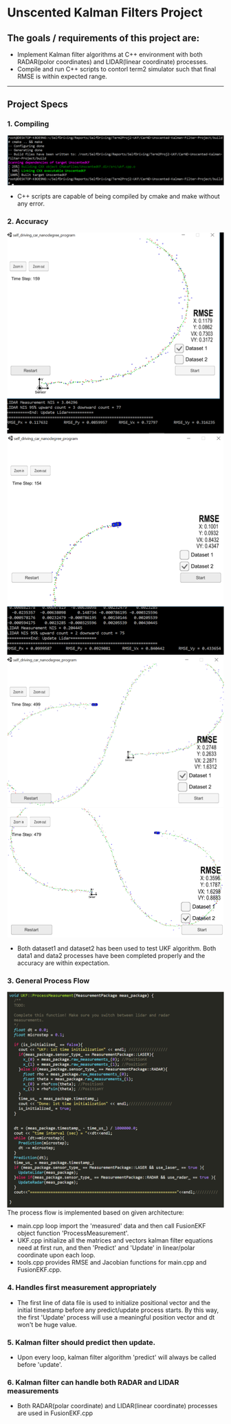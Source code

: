 # Unscented Kalman Filters Project

## The goals / requirements of this project are:

* Implement Kalman filter algorithms at C++ environment with both RADAR(polor coordinates) and LIDAR(linear coordinate) processes.
* Compile and run C++ scripts to contorl term2 simulator such that final RMSE is within expected range. 

[//]: # (Image References)
[image1]: ./UKFdata1.png
[image2]: ./UKFdata2.png
[image3]: ./UKFdata1complete.png
[image4]: ./UKFdata2complete.png
[image5]: ./GeneralProcessFlow.PNG
[image6]: ./Compile.PNG

---

## Project Specs

### 1. Compiling
![alt text][image6]
* C++ scripts are capable of being compiled by cmake and make without any error.

### 2. Accuracy
![alt text][image1]
![alt text][image2]
![alt text][image3]
![alt text][image4]
* Both dataset1 and dataset2 has been used to test UKF algorithm. Both data1 and data2 processes have been completed properly and the accuracy are within expectation.

### 3. General Process Flow
![alt text][image5]
The process flow is implemented based on given architecture:
* main.cpp loop import the 'measured' data and then call FusionEKF object function 'ProcessMeasurement'.
* UKF.cpp initialize all the matrices and vectors kalman filter equations need at first run, and then 'Predict' and 'Update' in linear/polar coordinate upon each loop.
* tools.cpp provides RMSE and Jacobian functions for main.cpp and FusionEKF.cpp.

### 4. Handles first measurement appropriately
* The first line of data file is used to initialize positional vector and the initial timestamp before any predict/update process starts. By this way, the first 'Update' process will use a meaningful position vector and dt won't be huge value.

### 5. Kalman filter should predict then update.
* Upon every loop, kalman filter algorithm 'predict' will always be called before 'update'.

### 6. Kalman filter can handle both RADAR and LIDAR measurements
* Both RADAR(polar coordinate) and LIDAR(linear coordinate) processes are used in FusionEKF.cpp
